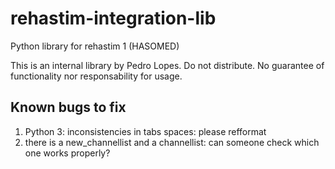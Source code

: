 # rehastim-integration-lib
Python library for rehastim 1 (HASOMED)

This is an internal library by Pedro Lopes. Do not distribute. No guarantee of functionality nor responsability for usage. 


## Known bugs to fix

1. Python 3: inconsistencies in tabs spaces: please refformat
2. there is a new_channellist and a channellist: can someone check which one works properly?
